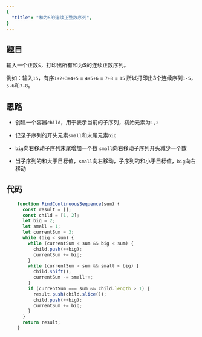 ```yaml
---
{
  "title": "和为S的连续正整数序列",
}
---
```


## 题目

输入一个正数`S`，打印出所有和为S的连续正数序列。

例如：输入`15`，有序`1+2+3+4+5` = `4+5+6` = `7+8` = `15` 所以打印出3个连续序列`1-5`，`5-6`和`7-8`。

## 思路

- 创建一个容器`child`，用于表示当前的子序列，初始元素为`1,2`

- 记录子序列的开头元素`small`和末尾元素`big`

- `big`向右移动子序列末尾增加一个数 `small`向右移动子序列开头减少一个数

- 当子序列的和大于目标值，`small`向右移动，子序列的和小于目标值，`big`向右移动

## 代码

```js
    function FindContinuousSequence(sum) {
      const result = [];
      const child = [1, 2];
      let big = 2;
      let small = 1;
      let currentSum = 3;
      while (big < sum) {
        while (currentSum < sum && big < sum) {
          child.push(++big);
          currentSum += big;
        }
        while (currentSum > sum && small < big) {
          child.shift();
          currentSum -= small++;
        }
        if (currentSum === sum && child.length > 1) {
          result.push(child.slice());
          child.push(++big);
          currentSum += big;
        }
      }
      return result;
    }
```


